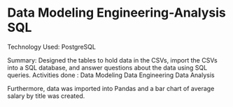 # Data Modeling Engineering-Analysis SQL

Technology Used: PostgreSQL

Summary: Designed the tables to hold data in the CSVs, import the CSVs into a SQL database, and answer questions about the data using SQL queries. Activities done :
  Data Modeling
  Data Engineering
  Data Analysis
  
Furthermore, data was imported into Pandas and a bar chart of average salary by title was created.
  
 
